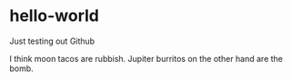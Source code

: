 # hello-world
Just testing out Github

I think moon tacos are rubbish. Jupiter burritos on the other hand are the bomb.
